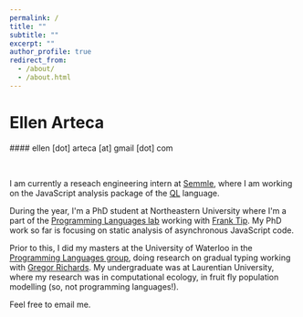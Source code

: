 ```yaml
---
permalink: /
title: ""
subtitle: ""
excerpt: ""
author_profile: true
redirect_from: 
  - /about/
  - /about.html
---
```


<style>p.nospace{ padding-bottom:-10}</style>

# Ellen Arteca
<p class="nospace"></p>
#### ellen [dot] arteca [at] gmail [dot] com

&nbsp;
&nbsp;

I am currently a reseach engineering intern at <span style="color:blue"><a href="https://semmle.com/">Semmle</a></span>, where I am working on the JavaScript analysis package of the <span style="color:blue"><a href="https://github.com/Semmle/ql/">QL</a></span> language.

During the year, I'm a PhD student at Northeastern University where I'm a part of the <span style="color:blue"><a href="https://prl.ccs.neu.edu/">Programming Languages lab</a></span> working with <span style="color:blue"><a href="https://www.franktip.org/">Frank Tip</a></span>. 
My PhD work so far is focusing on static analysis of asynchronous JavaScript code.

Prior to this, I did my masters at the University of Waterloo in the <span style="color:blue"><a href="https://plg.uwaterloo.ca/">Programming Languages group</a></span>, doing research on gradual typing working with <span style="color:blue"><a href="http://the.gregor.institute/">Gregor Richards</a></span>.
My undergraduate was at Laurentian University, where my research was in computational ecology, in fruit fly population modelling (so, not programming languages!).

Feel free to email me. 

